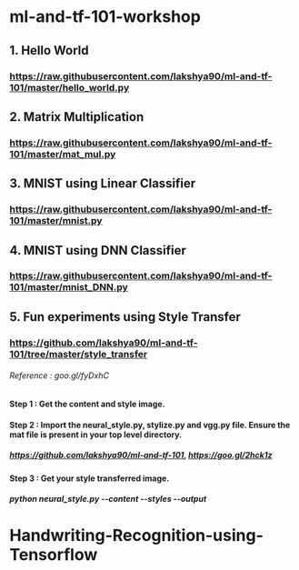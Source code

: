 # ml-and-tf-101-workshop

## 1. Hello World
###     https://raw.githubusercontent.com/lakshya90/ml-and-tf-101/master/hello_world.py
## 2. Matrix Multiplication
###     https://raw.githubusercontent.com/lakshya90/ml-and-tf-101/master/mat_mul.py
## 3. MNIST using Linear Classifier
###     https://raw.githubusercontent.com/lakshya90/ml-and-tf-101/master/mnist.py
## 4. MNIST using DNN Classifier
###    https://raw.githubusercontent.com/lakshya90/ml-and-tf-101/master/mnist_DNN.py
## 5. Fun experiments using Style Transfer
###     https://github.com/lakshya90/ml-and-tf-101/tree/master/style_transfer
######  Reference : goo.gl/fyDxhC 
####      Step 1 : Get the content and style image.
####      Step 2 : Import the neural_style.py, stylize.py and vgg.py file. Ensure the mat file is present in your top level directory.
#####         https://github.com/lakshya90/ml-and-tf-101, https://goo.gl/2hck1z
####      Step 3 : Get your style transferred image.
#####         python neural_style.py --content <content-file> --styles <style-file> --output <output-file>
# Handwriting-Recognition-using-Tensorflow
